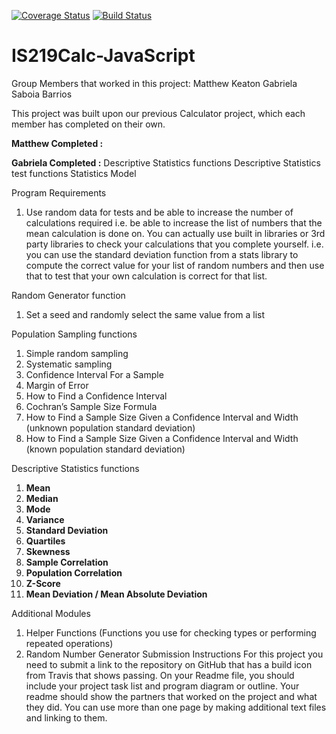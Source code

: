 [![Coverage Status](https://coveralls.io/github/matthewkeaton5/IS219CalcNew-Javascript/badge.svg?branch=master)](https://coveralls.io/github/matthewkeaton5/IS219CalcNew-Javascript)
[![Build Status](https://travis-ci.com/matthewkeaton5/IS219CalcNew-Javascript.svg?branch=master)](https://travis-ci.com/matthewkeaton5/IS219CalcNew-Javascript)

# IS219Calc-JavaScript
Group Members that worked in this project:
Matthew Keaton
Gabriela Saboia Barrios

This project was built upon our previous Calculator project, which each member has completed on their own.

**Matthew Completed :**

**Gabriela Completed :**
Descriptive Statistics functions
Descriptive Statistics test functions
Statistics Model

Program Requirements
1.	Use random data for tests and be able to increase the number of calculations required i.e. be able to increase the list of numbers that the mean calculation is done on.  You can actually use built in libraries or 3rd party libraries to check your calculations that you complete yourself.  i.e. you can use the standard deviation function from a stats library to compute the correct value for your list of random numbers and then use that to test that your own calculation is correct for that list.


Random Generator function
1.	Set a seed and randomly select the same value from a list


Population Sampling functions
1.	Simple random sampling
2.	Systematic sampling
3.	Confidence Interval For a Sample
4.	Margin of Error
5.	How to Find a Confidence Interval
6.	Cochran’s Sample Size Formula
7.	How to Find a Sample Size Given a Confidence Interval and Width (unknown population standard deviation)
8.	How to Find a Sample Size Given a Confidence Interval and Width (known population standard deviation)


Descriptive Statistics functions
1.	**Mean**
2.	**Median**
3.	**Mode**
4.	**Variance**
5.	**Standard Deviation**
6.	**Quartiles**
7.	**Skewness**
8.	**Sample Correlation**
9.	**Population Correlation**
10.	**Z-Score**
11.	**Mean Deviation / Mean Absolute Deviation**


Additional Modules
1.	Helper Functions (Functions you use for checking types or performing repeated operations)
2.	Random Number Generator
Submission Instructions
For this project you need to submit a link to the repository on GitHub that has a build icon from Travis that shows passing.  On your Readme file, you should include your project task list and program diagram or outline.  Your readme should show the partners that worked on the project and what they did.  You can use more than one page by making additional text files and linking to them.  
